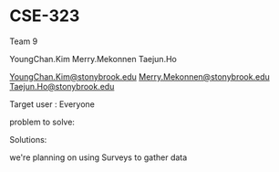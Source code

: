 # CSE-323

Team 9

YoungChan.Kim
Merry.Mekonnen
Taejun.Ho

YoungChan.Kim@stonybrook.edu
Merry.Mekonnen@stonybrook.edu  
Taejun.Ho@stonybrook.edu 

Target user : Everyone

problem to solve:


Solutions:



we're planning on using Surveys to gather data





